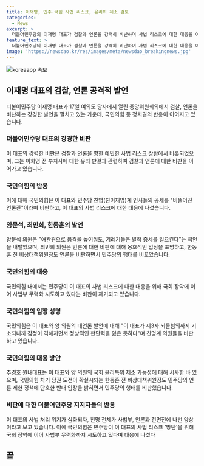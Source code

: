 ```yaml
---
title: 이재명, 민주·국힘 사법 리스크, 윤리위 제소 검토
categories:
  - News
excerpt: >
  더불어민주당의 이재명 대표가 검찰과 언론을 강력히 비난하며 사법 리스크에 대한 대응을 이끌고 있는 가운데, 국민의힘은 이를 비판하고 대응에 나섰다. 이 대표와 양 의원의 언론 비판에 대해 국민의힘은 정상적인 판단력을 잃은 것으로 지적하며, 국회 윤리특위 제소 가능성을 시사했다. 또한, 한동훈 전 비상대책위원장은 민주당의 언론재갈법 추진을 비판하며 단호한 반대를 했다. 이로 인해 양측의 갈등이 가열되고 있는 상황이다.
feature_text: >
  더불어민주당의 이재명 대표가 검찰과 언론을 강력히 비난하며 사법 리스크에 대한 대응을 이끌고 있는 가운데, 국민의힘은 이를 비판하고 대응에 나섰다. 이 대표와 양 의원의 언론 비판에 대해 국민의힘은 정상적인 판단력을 잃은 것으로 지적하며, 국회 윤리특위 제소 가능성을 시사했다. 또한, 한동훈 전 비상대책위원장은 민주당의 언론재갈법 추진을 비판하며 단호한 반대를 했다. 이로 인해 양측의 갈등이 가열되고 있는 상황이다.
image: 'https://newsdao.kr/res/images/meta/newsdao_breakingnews.jpg'
---
```


<p><img src="https://newsdao.kr/res/images/meta/newsdao_breakingnews.jpg" alt="koreaapp 속보" /></p>

<h2 data-ke-size="size26">이재명 대표의 검찰, 언론 공격적 발언</h2>

<p data-ke-size="size16">더불어민주당 이재명 대표가 17일 여의도 당사에서 열린 중앙위원회의에서 검찰, 언론을 비난하는 강경한 발언을 펼치고 있는 가운데, 국민의힘 등 정치권의 반응이 이어지고 있습니다.</p>

<h3>더불어민주당 대표의 강경한 비판</h3>

<p data-ke-size="size16">이 대표의 강력한 비판은 검찰과 언론을 향한 예민한 사법 리스크 상황에서 비롯되었으며, 그는 이화영 전 부지사에 대한 유죄 판결과 관련하여 검찰과 언론에 대한 비판을 이어가고 있습니다.</p>

<h3>국민의힘의 반응</h3>

<p data-ke-size="size16">이에 대해 국민의힘은 이 대표와 민주당 친명(친이재명)계 인사들의 공세를 "비뚤어진 언론관"이라며 비판하고, 이 대표의 사법 리스크에 대한 대응에 나섰습니다.</p>

<h3>양문석, 최민희, 한동훈의 발언</h3>

<p data-ke-size="size16">양문석 의원은 "애완견으로 품격을 높여줘도, 기레기들은 발작 증세를 일으킨다"는 극언을 내뱉었으며, 최민희 의원은 언론에 대한 비판에 대해 옹호적인 입장을 표명하고, 한동훈 전 비상대책위원장도 언론을 비판하면서 민주당의 행태를 비꼬았습니다.</p>

<h3>국민의힘의 대응</h3>

<p data-ke-size="size16">국민의힘 내에서는 민주당이 이 대표의 사법 리스크에 대한 대응을 위해 국회 장악에 이어 사법부 무력화 시도하고 있다는 비판이 제기되고 있습니다.</p>

<h3>국민의힘의 입장 성명</h3>

<p data-ke-size="size16">국민의힘은 이 대표와 양 의원의 대언론 발언에 대해 "이 대표가 제3자 뇌물혐의까지 기소되니까 감정이 격해지면서 정상적인 판단력을 잃은 듯하다"며 친명계 의원들을 비판하고 있습니다.</p>

<h3>국민의힘의 대응 방안</h3>

<p data-ke-size="size16">추경호 원내대표는 이 대표와 양 의원의 국회 윤리특위 제소 가능성에 대해 시사한 바 있으며, 국민의힘 차기 당권 도전이 확실시되는 한동훈 전 비상대책위원장도 민주당의 언론 제한 정책에 단호한 반대 입장을 밝히면서 민주당의 행태를 비판했습니다.</p>

<h3>비판에 대한 더불어민주당 지지자들의 반응</h3>

<p data-ke-size="size16">이 대표의 사법 처리 위기가 심화되자, 친명 전체가 사법부, 언론과 전면전에 나선 양상이라고 보고 있습니다. 이에 국민의힘은 민주당이 이 대표의 사법 리스크 '방탄'을 위해 국회 장악에 이어 사법부 무력화까지 시도하고 있다며 대응에 나섰다</p>

<h2 data-ke-size="size26">끝</h2>

